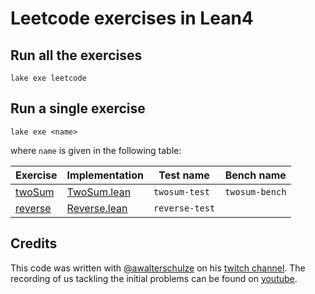 # Leetcode exercises in Lean4

## Run all the exercises

```
lake exe leetcode
```

## Run a single exercise

```
lake exe <name>
```

where `name` is given in the following table:

| Exercise | Implementation | Test name | Bench name |
| -------- | -------------- | --------- | ---------- |
| [twoSum](https://leetcode.com/problems/two-sum/) | [TwoSum.lean](./Leetcode/TwoSum.lean) |  `twosum-test` | `twosum-bench` |
| [reverse](https://leetcode.com/problems/reverse-integer/) | [Reverse.lean](./Leetcode/Reverse.lean) |  `reverse-test` | |

## Credits

This code was written with [@awalterschulze](https://github.com/awalterschulze) on his [twitch channel](https://www.twitch.tv/videos/1907381658).
The recording of us tackling the initial problems can be found on [youtube](https://www.youtube.com/watch?v=uLvOPhZQ5f4).
